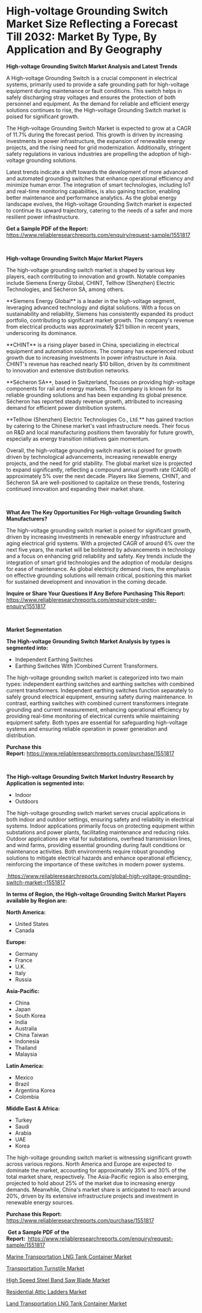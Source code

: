 <p><h1>High-voltage Grounding Switch Market Size Reflecting a Forecast Till 2032: Market By Type, By Application and By Geography</h1></p><p><strong>High-voltage Grounding Switch Market Analysis and Latest Trends</strong></p>
<p><p>A High-voltage Grounding Switch is a crucial component in electrical systems, primarily used to provide a safe grounding path for high-voltage equipment during maintenance or fault conditions. This switch helps in safely discharging stray voltages and ensures the protection of both personnel and equipment. As the demand for reliable and efficient energy solutions continues to rise, the High-voltage Grounding Switch market is poised for significant growth.</p><p>The High-voltage Grounding Switch Market is expected to grow at a CAGR of 11.7% during the forecast period. This growth is driven by increasing investments in power infrastructure, the expansion of renewable energy projects, and the rising need for grid modernization. Additionally, stringent safety regulations in various industries are propelling the adoption of high-voltage grounding solutions.</p><p>Latest trends indicate a shift towards the development of more advanced and automated grounding switches that enhance operational efficiency and minimize human error. The integration of smart technologies, including IoT and real-time monitoring capabilities, is also gaining traction, enabling better maintenance and performance analytics. As the global energy landscape evolves, the High-voltage Grounding Switch market is expected to continue its upward trajectory, catering to the needs of a safer and more resilient power infrastructure.</p></p>
<p><strong>Get a Sample PDF of the Report:&nbsp;</strong> <a href="https://www.reliableresearchreports.com/enquiry/request-sample/1551817?utm_campaign=112&utm_medium=2&utm_source=Github&utm_content=ia&utm_term=11042025&utm_id=high-voltage-grounding-switch">https://www.reliableresearchreports.com/enquiry/request-sample/1551817</a></p>
<p>&nbsp;</p>
<p><strong>High-voltage Grounding Switch Major Market Players</strong></p>
<p><p>The high-voltage grounding switch market is shaped by various key players, each contributing to innovation and growth. Notable companies include Siemens Energy Global, CHINT, Tellhow (Shenzhen) Electric Technologies, and Sécheron SA, among others.</p><p>**Siemens Energy Global** is a leader in the high-voltage segment, leveraging advanced technology and digital solutions. With a focus on sustainability and reliability, Siemens has consistently expanded its product portfolio, contributing to significant market growth. The company's revenue from electrical products was approximately $21 billion in recent years, underscoring its dominance.</p><p>**CHINT** is a rising player based in China, specializing in electrical equipment and automation solutions. The company has experienced robust growth due to increasing investments in power infrastructure in Asia. CHINT's revenue has reached nearly $10 billion, driven by its commitment to innovation and extensive distribution networks.</p><p>**Sécheron SA**, based in Switzerland, focuses on providing high-voltage components for rail and energy markets. The company is known for its reliable grounding solutions and has been expanding its global presence. Sécheron has reported steady revenue growth, attributed to increasing demand for efficient power distribution systems.</p><p>**Tellhow (Shenzhen) Electric Technologies Co., Ltd.** has gained traction by catering to the Chinese market's vast infrastructure needs. Their focus on R&D and local manufacturing positions them favorably for future growth, especially as energy transition initiatives gain momentum.</p><p>Overall, the high-voltage grounding switch market is poised for growth driven by technological advancements, increasing renewable energy projects, and the need for grid stability. The global market size is projected to expand significantly, reflecting a compound annual growth rate (CAGR) of approximately 5% over the next decade. Players like Siemens, CHINT, and Sécheron SA are well-positioned to capitalize on these trends, fostering continued innovation and expanding their market share.</p></p>
<p>&nbsp;</p>
<p><strong>What Are The Key Opportunities For High-voltage Grounding Switch Manufacturers?</strong></p>
<p><p>The high-voltage grounding switch market is poised for significant growth, driven by increasing investments in renewable energy infrastructure and aging electrical grid systems. With a projected CAGR of around 6% over the next five years, the market will be bolstered by advancements in technology and a focus on enhancing grid reliability and safety. Key trends include the integration of smart grid technologies and the adoption of modular designs for ease of maintenance. As global electricity demand rises, the emphasis on effective grounding solutions will remain critical, positioning this market for sustained development and innovation in the coming decade.</p></p>
<p><strong>Inquire or Share Your Questions If Any Before Purchasing This Report:</strong> <a href="https://www.reliableresearchreports.com/enquiry/pre-order-enquiry/1551817?utm_campaign=112&utm_medium=2&utm_source=Github&utm_content=ia&utm_term=11042025&utm_id=high-voltage-grounding-switch">https://www.reliableresearchreports.com/enquiry/pre-order-enquiry/1551817</a></p>
<p>&nbsp;</p>
<p><strong>Market Segmentation</strong></p>
<p><strong>The High-voltage Grounding Switch Market Analysis by types is segmented into:</strong></p>
<p><ul><li>Independent Earthing Switches</li><li>Earthing Switches With ]Combined Current Transformers.</li></ul></p>
<p><p>The high-voltage grounding switch market is categorized into two main types: independent earthing switches and earthing switches with combined current transformers. Independent earthing switches function separately to safely ground electrical equipment, ensuring safety during maintenance. In contrast, earthing switches with combined current transformers integrate grounding and current measurement, enhancing operational efficiency by providing real-time monitoring of electrical currents while maintaining equipment safety. Both types are essential for safeguarding high-voltage systems and ensuring reliable operation in power generation and distribution.</p></p>
<p><strong>Purchase this Report:&nbsp;</strong><a href="https://www.reliableresearchreports.com/purchase/1551817?utm_campaign=112&utm_medium=2&utm_source=Github&utm_content=ia&utm_term=11042025&utm_id=high-voltage-grounding-switch">https://www.reliableresearchreports.com/purchase/1551817</a></p>
<p>&nbsp;</p>
<p><strong>The High-voltage Grounding Switch Market Industry Research by Application is segmented into:</strong></p>
<p><ul><li>Indoor</li><li>Outdoors</li></ul></p>
<p><p>The high-voltage grounding switch market serves crucial applications in both indoor and outdoor settings, ensuring safety and reliability in electrical systems. Indoor applications primarily focus on protecting equipment within substations and power plants, facilitating maintenance and reducing risks. Outdoor applications are vital for substations, overhead transmission lines, and wind farms, providing essential grounding during fault conditions or maintenance activities. Both environments require robust grounding solutions to mitigate electrical hazards and enhance operational efficiency, reinforcing the importance of these switches in modern power systems.</p></p>
<p><a href="https://www.reliableresearchreports.com/global-high-voltage-grounding-switch-market-r1551817?utm_campaign=112&utm_medium=2&utm_source=Github&utm_content=ia&utm_term=11042025&utm_id=high-voltage-grounding-switch">&nbsp;https://www.reliableresearchreports.com/global-high-voltage-grounding-switch-market-r1551817</a></p>
<p><strong>In terms of Region, the High-voltage Grounding Switch Market Players available by Region are:</strong></p>
<p>
    <p> <strong> North America: </strong>
        <ul>
            <li>United States</li>
            <li>Canada</li>
        </ul>
        </p> 
    <p> <strong> Europe: </strong>
        <ul>
            <li>Germany</li>
            <li>France</li>
            <li>U.K.</li>
            <li>Italy</li>
            <li>Russia</li>
        </ul>
        </p> 
    <p> <strong> Asia-Pacific: </strong>
        <ul>
            <li>China</li>
            <li>Japan</li>
            <li>South Korea</li>
            <li>India</li>
            <li>Australia</li>
            <li>China Taiwan</li>
            <li>Indonesia</li>
            <li>Thailand</li>
            <li>Malaysia</li>
        </ul>
        </p> 
    <p> <strong> Latin America: </strong>
        <ul>
            <li>Mexico</li>
            <li>Brazil</li>
            <li>Argentina Korea</li>
            <li>Colombia</li>
        </ul>
        </p> 
    <p> <strong> Middle East & Africa: </strong>
        <ul>
            <li>Turkey</li>
            <li>Saudi</li>
            <li>Arabia</li>
            <li>UAE</li>
            <li>Korea</li>
        </ul>
    </p>
    </p>
<p><p>The high-voltage grounding switch market is witnessing significant growth across various regions. North America and Europe are expected to dominate the market, accounting for approximately 35% and 30% of the total market share, respectively. The Asia-Pacific region is also emerging, projected to hold about 25% of the market due to increasing energy demands. Meanwhile, China's market share is anticipated to reach around 20%, driven by its extensive infrastructure projects and investment in renewable energy sources.</p></p>
<p><strong>Purchase this Report: </strong><a href="https://www.reliableresearchreports.com/purchase/1551817?utm_campaign=112&utm_medium=2&utm_source=Github&utm_content=ia&utm_term=11042025&utm_id=high-voltage-grounding-switch">https://www.reliableresearchreports.com/purchase/1551817</a></p>
<p>&nbsp;<strong>Get a Sample PDF of the Report:&nbsp;&nbsp;</strong><a href="https://www.reliableresearchreports.com/enquiry/request-sample/1551817?utm_campaign=112&utm_medium=2&utm_source=Github&utm_content=ia&utm_term=11042025&utm_id=high-voltage-grounding-switch">https://www.reliableresearchreports.com/enquiry/request-sample/1551817</a></p>
<p><strong></strong></p>
<p><p><a href="https://github.com/stillsfloria19981/Market-Research-Report-List-1/blob/main/marine-transportation-lng-tank-container-market.md?utm_campaign=112&utm_medium=2&utm_source=Github&utm_content=ia&utm_term=11042025&utm_id=high-voltage-grounding-switch">Marine Transportation LNG Tank Container Market</a></p><p><a href="https://github.com/ChiragRp1/Market-Research-Report-List-7/blob/main/transportation-turnstile-market.md?utm_campaign=112&utm_medium=2&utm_source=Github&utm_content=ia&utm_term=11042025&utm_id=high-voltage-grounding-switch">Transportation Turnstile Market</a></p><p><a href="https://github.com/schwminh2001101/Market-Research-Report-List-1/blob/main/high-speed-steel-band-saw-blade-market.md?utm_campaign=112&utm_medium=2&utm_source=Github&utm_content=ia&utm_term=11042025&utm_id=high-voltage-grounding-switch">High Speed Steel Band Saw Blade Market</a></p><p><a href="https://github.com/gukenneth26571/Market-Research-Report-List-1/blob/main/residential-attic-ladders-market.md?utm_campaign=112&utm_medium=2&utm_source=Github&utm_content=ia&utm_term=11042025&utm_id=high-voltage-grounding-switch">Residential Attic Ladders Market</a></p><p><a href="https://github.com/triattwood9919/Market-Research-Report-List-1/blob/main/land-transportation-lng-tank-container-market.md?utm_campaign=112&utm_medium=2&utm_source=Github&utm_content=ia&utm_term=11042025&utm_id=high-voltage-grounding-switch">Land Transportation LNG Tank Container Market</a></p></p>